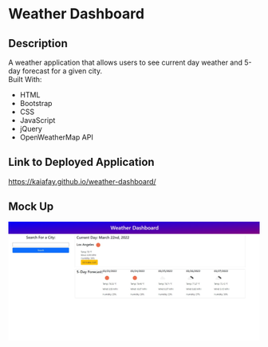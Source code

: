 # Weather Dashboard
## Description
A weather application that allows users to see current day weather and 5-day forecast for a given city. <br />
Built With: 
* HTML
* Bootstrap
* CSS
* JavaScript
* jQuery
* OpenWeatherMap API

## Link to Deployed Application
https://kaiafay.github.io/weather-dashboard/

## Mock Up
![mock up of the weather dashboard application](assets/images/mockup-weather.jpg)
